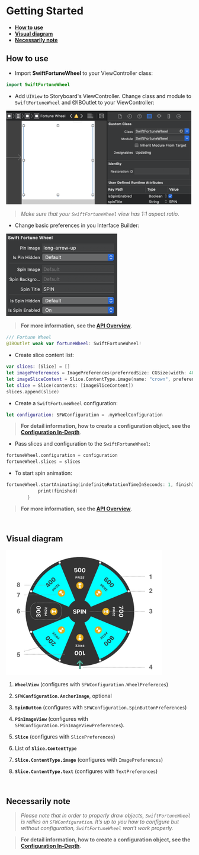 # Getting Started
- [**How to use**](#how—to-use)
- [**Visual diagram**](#visual—diagram)
- [**Necessarily note**](#necessarily—note)

## How to use

- Import **SwiftFortuneWheel** to your ViewController class:

``` Swift
import SwiftFortuneWheel
```

- Add `UIView` to Storyboard's ViewController. Change class and module to `SwiftFortuneWheel` and @IBOutlet to your ViewController:

<img src="../Images/storyboard.png" width="500"/>

> _Make sure that your `SwiftFortuneWheel` view has 1:1 aspect ratio._

- Change basic preferences in you Interface Builder:


<img src="../Images/ibpreferences.png" width="300"/>

> **For more information, see the [API Overview](/API_Overview.md)**.

``` Swift
/// Fortune Wheel
@IBOutlet weak var fortuneWheel: SwiftFortuneWheel!
```

- Create slice content list:

``` Swift
var slices: [Slice] = []
let imagePreferences = ImagePreferences(preferredSize: CGSize(width: 40, height: 40), verticalOffset: 40)
let imageSliceContent = Slice.ContentType.image(name: "crown", preferenes: imagePreferences)
let slice = Slice(contents: [imageSliceContent])
slices.append(slice)
```

- Create a `SwiftFortuneWheel` configuration:


``` Swift
let configuration: SFWConfiguration = .myWheelConfiguration
```

> **For detail information, how to create a configuration object, see the [Configuration In-Depth](/Configuration_indepth.md)**.

- Pass slices and configuration to the `SwiftFortuneWheel`:

``` Swift
fortuneWheel.configuration = configuration
fortuneWheel.slices = slices
```

- To start spin animation:

``` Swift
fortuneWheel.startAnimating(indefiniteRotationTimeInSeconds: 1, finishIndex: 0) { (finished) in
            print(finished)
        }
```

> **For more information, see the [API Overview](/API_Overview.md)**.

</br>

## Visual diagram

<img src="../Images/diagram.jpg" width="420"/>

1. **`WheelView`** (configures with `SFWConfiguration.WheelPrefereces`)

2. **`SFWConfiguration.AnchorImage`**, optional

3. **`SpinButton`** (configures with `SFWConfiguration.SpinButtonPreferences`)

4. **`PinImageView`** (configures with `SFWConfiguration.PinImageViewPreferences`).

5. **`Slice`** (configures with `SlicePreferences`)

6. List of **`Slice.ContentType`**

7. **`Slice.ContentType.image`** (configures with `ImagePreferences`)

8. **`Slice.ContentType.text`** (configures with `TextPreferences`)

</br>

## Necessarily note

> _Please note that in order to properly draw objects, `SwiftFortuneWheel` is rellies on `SFWConfiguration`. It’s up to you how to configure but without configuration, `SwiftFortuneWheel` won’t work properly._

> **For detail information, how to create a configuration object, see the [Configuration In-Depth](/Configuration_indepth.md)**.





